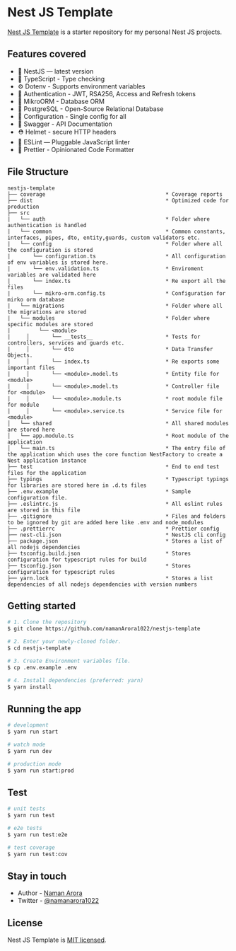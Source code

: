 # Nest JS Template

[Nest JS Template](https://github.com/namanarora1022/nestjs-template) is a starter repository for my personal Nest JS projects.

## Features covered

-   📱 NestJS — latest version
-   🎉 TypeScript - Type checking
-   ⚙️ Dotenv - Supports environment variables
-   🔐 Authentication - JWT, RSA256, Access and Refresh tokens
-   🏪 MikroORM - Database ORM
-   🏪 PostgreSQL - Open-Source Relational Database
-   🧠 Configuration - Single config for all
-   📃 Swagger - API Documentation
-   ⛑️ Helmet - secure HTTP headers
-   📏 ESLint — Pluggable JavaScript linter
-   🦋 Prettier - Opinionated Code Formatter

## File Structure

```
nestjs-template
├── coverage                                      * Coverage reports
├── dist                                          * Optimized code for production
├── src
|   └── auth                                      * Folder where authentication is handled
|   └── common                                    * Common constants, interfaces, pipes, dto, entity,guards, custom validators etc.
|   └── config                                    * Folder where all the configuration is stored
|       └── configuration.ts                      * All configuration of env variables is stored here.
|       └── env.validation.ts                     * Enviroment variables are validated here
|       └── index.ts                              * Re export all the files
|       └── mikro-orm.config.ts                   * Configuration for mirko orm database
|   └── migrations                                * Folder where all the migrations are stored
|   └── modules                                   * Folder where specific modules are stored
|         └── <module>
|     │       └── __tests__                       * Tests for controllers, services and guards etc.
|     │       └── dto                             * Data Transfer Objects.
|     │       └── index.ts                        * Re exports some important files
|     │       └── <module>.model.ts               * Entity file for <module>
|     │       └── <module>.model.ts               * Controller file for <module>
|     │       └── <module>.module.ts              * root module file for module
|     │       └── <module>.service.ts             * Service file for <module>
│   └── shared                                    * All shared modules are stored here
│   └── app.module.ts                             * Root module of the application
│   └── main.ts                                   * The entry file of the application which uses the core function NestFactory to create a Nest application instance
├── test                                          * End to end test files for the application
├── typings                                       * Typescript typings for libraries are stored here in .d.ts files
├── .env.example                                  * Sample configuration file.
├── .eslintrc.js                                  * All eslint rules are stored in this file
├── .gitignore                                    * Files and folders to be ignored by git are added here like .env and node_modules
├── .prettierrc                                   * Prettier config
├── nest-cli.json                                 * NestJS cli config
├── package.json                                  * Stores a list of all nodejs dependencies
├── tsconfig.build.json                           * Stores configuration for typescript rules for build
├── tsconfig.json                                 * Stores configuration for typescript rules
├── yarn.lock                                     * Stores a list dependencies of all nodejs dependencies with version numbers
```

## Getting started

```bash
# 1. Clone the repository
$ git clone https://github.com/namanArora1022/nestjs-template

# 2. Enter your newly-cloned folder.
$ cd nestjs-template

# 3. Create Environment variables file.
$ cp .env.example .env

# 4. Install dependencies (preferred: yarn)
$ yarn install
```

## Running the app

```bash
# development
$ yarn run start

# watch mode
$ yarn run dev

# production mode
$ yarn run start:prod
```

## Test

```bash
# unit tests
$ yarn run test

# e2e tests
$ yarn run test:e2e

# test coverage
$ yarn run test:cov
```

## Stay in touch

-   Author - [Naman Arora](https://namanarora.vercel.app)
-   Twitter - [@namanarora1022](https://twitter.com/namanarora1022)
<!-- - Website - [https://nestjs.com](https://nestjs.com/) -->

## License

Nest JS Template is [MIT licensed](LICENSE).
